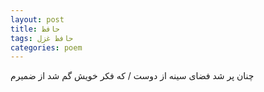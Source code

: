 ```yaml
---
layout: post
title: حافظ
tags: حافظ غزل
categories: poem
---
```


چنان پر شد فضای سینه از دوست / که فکر خویش گم شد از ضمیرم